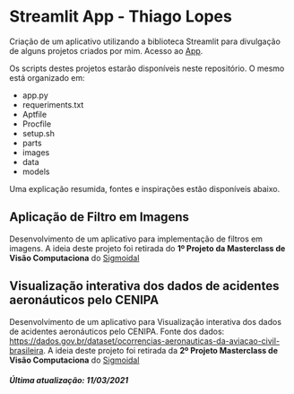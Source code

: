 # Streamlit App - Thiago Lopes

Criação de um aplicativo utilizando a biblioteca Streamlit para divulgação de alguns projetos criados por mim. Acesso ao [App](https://bit.ly/3uXJOTF).

Os scripts destes projetos estarão disponíveis neste repositório. O mesmo está organizado em:
- app.py
- requeriments.txt
- Aptfile
- Procfile
- setup.sh
- parts
- images
- data
- models

Uma explicação resumida, fontes e inspirações estão disponíveis abaixo.

## Aplicação de Filtro em Imagens

Desenvolvimento de um aplicativo para implementação de filtros em imagens. A ideia deste projeto foi retirada do **1º Projeto da Masterclass de Visão Computaciona** do [Sigmoidal](https://sigmoidal.ai/blog-sigmoidal/)

## Visualização interativa dos dados de acidentes aeronáuticos pelo CENIPA

Desenvolvimento de um aplicativo para Visualização interativa dos dados de acidentes aeronáuticos pelo CENIPA. Fonte dos dados: https://dados.gov.br/dataset/ocorrencias-aeronauticas-da-aviacao-civil-brasileira. A ideia deste projeto foi retirada da **2º Projeto Masterclass de Visão Computaciona** do [Sigmoidal](https://sigmoidal.ai/blog-sigmoidal/)


##### Última atualização: 11/03/2021
